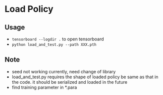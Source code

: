 # Load Policy
## Usage
- `tensorboard --logdir .` to open tensorboard
- `python load_and_test.py --path XXX.pth`

## Note
- seed not working currently, need change of library
- load_and_test.py requires the shape of loaded policy be same as that in the code. it should be serialized and loaded in the future
- find training parameter in *.para

